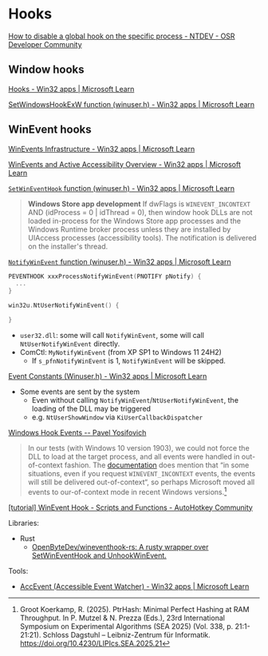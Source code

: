 # Hooks
[How to disable a global hook on the specific process - NTDEV - OSR Developer Community](https://community.osr.com/t/how-to-disable-a-global-hook-on-the-specific-process/45048)

## Window hooks
[Hooks - Win32 apps | Microsoft Learn](https://learn.microsoft.com/en-us/windows/win32/winmsg/hooks)

[SetWindowsHookExW function (winuser.h) - Win32 apps | Microsoft Learn](https://learn.microsoft.com/en-us/windows/win32/api/winuser/nf-winuser-setwindowshookexw)

## WinEvent hooks
[WinEvents Infrastructure - Win32 apps | Microsoft Learn](https://learn.microsoft.com/en-us/windows/win32/winauto/winevents-infrastructure)

[WinEvents and Active Accessibility Overview - Win32 apps | Microsoft Learn](https://learn.microsoft.com/en-us/windows/win32/winauto/winevents-overview)

[`SetWinEventHook` function (winuser.h) - Win32 apps | Microsoft Learn](https://learn.microsoft.com/en-us/windows/win32/api/winuser/nf-winuser-setwineventhook)
> **Windows Store app development** If dwFlags is `WINEVENT_INCONTEXT` AND (idProcess = 0 | idThread = 0), then window hook DLLs are not loaded in-process for the Windows Store app processes and the Windows Runtime broker process unless they are installed by UIAccess processes (accessibility tools). The notification is delivered on the installer's thread.

[`NotifyWinEvent` function (winuser.h) - Win32 apps | Microsoft Learn](https://learn.microsoft.com/en-us/windows/win32/api/winuser/nf-winuser-notifywinevent)
```cpp
PEVENTHOOK xxxProcessNotifyWinEvent(PNOTIFY pNotify) {
  ...
}

win32u.NtUserNotifyWinEvent() {

}
```
- `user32.dll`: some will call `NotifyWinEvent`, some will call `NtUserNotifyWinEvent` directly.
- ComCtl: `MyNotifyWinEvent` (from XP SP1 to Windows 11 24H2)
  - If `s_pfnNotifyWinEvent` is 1, `NotifyWinEvent` will be skipped.

[Event Constants (Winuser.h) - Win32 apps | Microsoft Learn](https://learn.microsoft.com/en-us/windows/win32/winauto/event-constants)
- Some events are sent by the system
  - Even without calling `NotifyWinEvent`/`NtUserNotifyWinEvent`, the loading of the DLL may be triggered
  - e.g. `NtUserShowWindow` via `KiUserCallbackDispatcher`

[Windows Hook Events -- Pavel Yosifovich](https://scorpiosoftware.net/2023/09/24/windows-hook-events/)

> In our tests (with Windows 10 version 1903), we could not force the DLL to load at the target process, and all events were handled in out-of-context fashion. The [documentation](https://docs.microsoft.com/en-us/windows/desktop/api/Winuser/nf-winuser-setwineventhook) does mention that “in some situations, even if you request `WINEVENT_INCONTEXT` events, the events will still be delivered out-of-context“, so perhaps Microsoft moved all events to our-of-context mode in recent Windows versions.[^grootkoerkampPtrHashMinimalPerfect2025]

[\[tutorial\] WinEvent Hook - Scripts and Functions - AutoHotkey Community](https://www.autohotkey.com/board/topic/20714-tutorial-winevent-hook/)

Libraries:
- Rust
  - [OpenByteDev/wineventhook-rs: A rusty wrapper over SetWinEventHook and UnhookWinEvent.](https://github.com/OpenByteDev/wineventhook-rs)

Tools:
- [AccEvent (Accessible Event Watcher) - Win32 apps | Microsoft Learn](https://learn.microsoft.com/en-us/windows/win32/winauto/accessible-event-watcher)


[^grootkoerkampPtrHashMinimalPerfect2025]: Groot Koerkamp, R. (2025). PtrHash: Minimal Perfect Hashing at RAM Throughput. In P. Mutzel & N. Prezza (Eds.), 23rd International Symposium on Experimental Algorithms (SEA 2025) (Vol. 338, p. 21:1-21:21). Schloss Dagstuhl – Leibniz-Zentrum für Informatik. https://doi.org/10.4230/LIPIcs.SEA.2025.21
